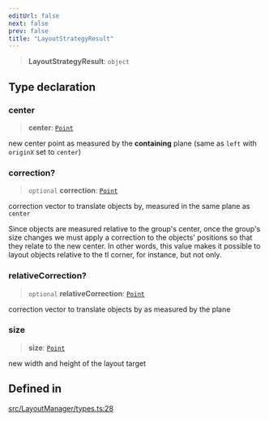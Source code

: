 ```yaml
---
editUrl: false
next: false
prev: false
title: "LayoutStrategyResult"
---
```


> **LayoutStrategyResult**: `object`

## Type declaration

### center

> **center**: [`Point`](/api/classes/point/)

new center point as measured by the **containing** plane (same as `left` with `originX` set to `center`)

### correction?

> `optional` **correction**: [`Point`](/api/classes/point/)

correction vector to translate objects by, measured in the same plane as `center`

Since objects are measured relative to the group's center, once the group's size changes we must apply a correction to
the objects' positions so that they relate to the new center.
In other words, this value makes it possible to layout objects relative to the tl corner, for instance, but not only.

### relativeCorrection?

> `optional` **relativeCorrection**: [`Point`](/api/classes/point/)

correction vector to translate objects by as measured by the plane

### size

> **size**: [`Point`](/api/classes/point/)

new width and height of the layout target

## Defined in

[src/LayoutManager/types.ts:28](https://github.com/fabricjs/fabric.js/blob/a0b4adf41e0a1fd81824114cedd4c32bfb8cac25/src/LayoutManager/types.ts#L28)
